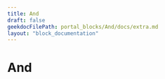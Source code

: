 ```yaml
---
title: And
draft: false
geekdocFilePath: portal_blocks/And/docs/extra.md
layout: "block_documentation"
---
```

# And